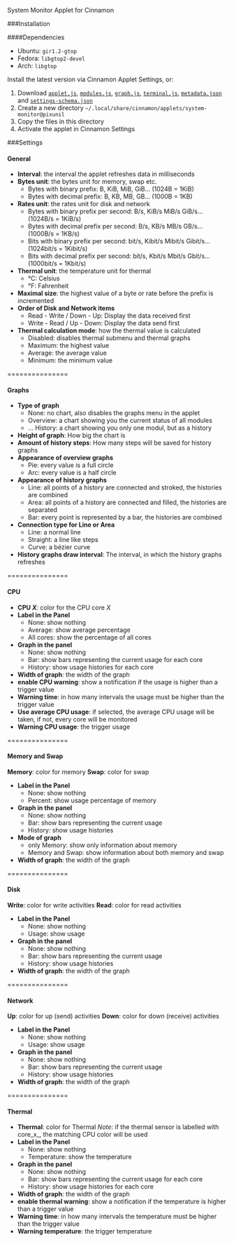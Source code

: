 System Monitor Applet for Cinnamon

###Installation

####Dependencies
- Ubuntu: `gir1.2-gtop`
- Fedora: `libgtop2-devel`
- Arch: `libgtop`

Install the latest version via Cinnamon Applet Settings, or:

1. Download [`applet.js`](applet.js), [`modules.js`](modules.js), [`graph.js`](graph.js), [`terminal.js`](terminal.js), [`metadata.json`](metadata.json) and [`settings-schema.json`](settings-schema.json)
2. Create a new directory `~/.local/share/cinnamon/applets/system-monitor@pixunil`
3. Copy the files in this directory
4. Activate the applet in Cinnamon Settings


###Settings

#### General
- **Interval**: the interval the applet refreshes data in milliseconds
- **Bytes unit**: the bytes unit for memory, swap etc.
    * Bytes with binary prefix: B, KiB, MiB, GiB... (1024B = 1KiB)
    * Bytes with decimal prefix: B, KB, MB, GB... (1000B = 1KB)
- **Rates unit**: the rates unit for disk and network
    * Bytes with binary prefix per second: B/s, KiB/s MiB/s GiB/s... (1024B/s = 1KiB/s)
    * Bytes with decimal prefix per second: B/s, KB/s MB/s GB/s... (1000B/s = 1KB/s)
    * Bits with binary prefix per second: bit/s, Kibit/s Mibit/s Gibit/s... (1024bit/s = 1Kibit/s)
    * Bits with decimal prefix per second: bit/s, Kbit/s Mbit/s Gbit/s... (1000bit/s = 1Kbit/s)
- **Thermal unit**: the temperature unit for thermal
    * °C: Celsius
    * °F: Fahrenheit
- **Maximal size**: the highest value of a byte or rate before the prefix is incremented
- **Order of Disk and Network items**
    * Read - Write / Down - Up: Display the data received first
    * Write - Read / Up - Down: Display the data send first
- **Thermal calculation mode**: how the thermal value is calculated
    * Disabled: disables thermal submenu and thermal graphs
    * Maximum: the highest value
    * Average: the average value
    * Minimum: the minimum value

===============
#### Graphs

- **Type of graph**
    * None: no chart, also disables the graphs menu in the applet
    * Overview: a chart showing you the current status of all modules
    * ... History: a chart showing you only one modul, but as a history
- **Height of graph**: How big the chart is
- **Amount of history steps**: How many steps will be saved for history graphs
- **Appearance of overview graphs**
    * Pie: every value is a full circle
    * Arc: every value is a half circle
- **Appearance of history graphs**
    * Line: all points of a history are connected and stroked, the histories are combined
    * Area: all points of a history are connected and filled, the histories are separated
    * Bar: every point is represented by a bar, the histories are combined
- **Connection type for Line or Area**
    * Line: a normal line
    * Straight: a line like steps
    * Curve: a bézier curve
- **History graphs draw interval**: The interval, in which the history graphs refreshes

===============
#### CPU

- **CPU _X_**: color for the CPU core _X_
- **Label in the Panel**
    * None: show nothing
    * Average: show average percentage
    * All cores: show the percentage of all cores
- **Graph in the panel**
    * None: show nothing
    * Bar: show bars representing the current usage for each core
    * History: show usage histories for each core
- **Width of graph**: the width of the graph
- **enable CPU warning**: show a notification if the usage is higher than a trigger value
- **Warning time**: in how many intervals the usage must be higher than the trigger value
- **Use average CPU usage**: if selected, the average CPU usage will be taken, if not, every core will be monitored
- **Warning CPU usage**: the trigger usage

===============
#### Memory and Swap

**Memory**: color for memory
**Swap**: color for swap
- **Label in the Panel**
    * None: show nothing
    * Percent: show usage percentage of memory
- **Graph in the panel**
    * None: show nothing
    * Bar: show bars representing the current usage
    * History: show usage histories
- **Mode of graph**
    * only Memory: show only information about memory
    * Memory and Swap: show information about both memory and swap
- **Width of graph**: the width of the graph

===============
#### Disk

**Write**: color for write activities
**Read**: color for read activities
- **Label in the Panel**
    * None: show nothing
    * Usage: show usage
- **Graph in the panel**
    * None: show nothing
    * Bar: show bars representing the current usage
    * History: show usage histories
- **Width of graph**: the width of the graph

===============
#### Network

**Up**: color for up (send) activities
**Down**: color for down (receive) activities
- **Label in the Panel**
    * None: show nothing
    * Usage: show usage
- **Graph in the panel**
    * None: show nothing
    * Bar: show bars representing the current usage
    * History: show usage histories
- **Width of graph**: the width of the graph

===============
#### Thermal

- **Thermal**: color for Thermal _Note_: if the thermal sensor is labelled with core_x_, the matching CPU color will be used
- **Label in the Panel**
    * None: show nothing
    * Temperature: show the temperature
- **Graph in the panel**
    * None: show nothing
    * Bar: show bars representing the current usage for each core
    * History: show usage histories for each core
- **Width of graph**: the width of the graph
- **enable thermal warning**: show a notification if the temperature is higher than a trigger value
- **Warning time**: in how many intervals the temperature must be higher than the trigger value
- **Warning temperature**: the trigger temperature
